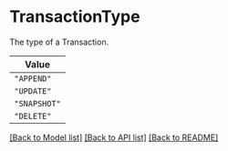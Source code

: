 # TransactionType

The type of a Transaction.


| **Value** |
| --------- |
| `"APPEND"` |
| `"UPDATE"` |
| `"SNAPSHOT"` |
| `"DELETE"` |


[[Back to Model list]](../../README.md#documentation-for-models) [[Back to API list]](../../README.md#documentation-for-api-endpoints) [[Back to README]](../../README.md)
